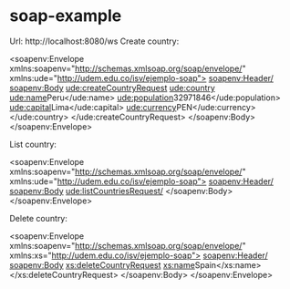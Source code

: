 # soap-example
Url: http://localhost:8080/ws
Create country:

<soapenv:Envelope xmlns:soapenv="http://schemas.xmlsoap.org/soap/envelope/" xmlns:ude="http://udem.edu.co/isv/ejemplo-soap">
   <soapenv:Header/>
   <soapenv:Body>
      <ude:createCountryRequest>
         <ude:country>
            <ude:name>Peru</ude:name>
            <ude:population>32971846</ude:population>
            <ude:capital>Lima</ude:capital>
            <ude:currency>PEN</ude:currency>
         </ude:country>
      </ude:createCountryRequest>
   </soapenv:Body>
</soapenv:Envelope>

List country:

<soapenv:Envelope xmlns:soapenv="http://schemas.xmlsoap.org/soap/envelope/" xmlns:ude="http://udem.edu.co/isv/ejemplo-soap">
   <soapenv:Header/>
   <soapenv:Body>
      <ude:listCountriesRequest/>
   </soapenv:Body>
</soapenv:Envelope>

Delete country:

<soapenv:Envelope xmlns:soapenv="http://schemas.xmlsoap.org/soap/envelope/" xmlns:xs="http://udem.edu.co/isv/ejemplo-soap">
   <soapenv:Header/>
   <soapenv:Body>
      <xs:deleteCountryRequest>
         <xs:name>Spain</xs:name>
      </xs:deleteCountryRequest>
   </soapenv:Body>
</soapenv:Envelope>
